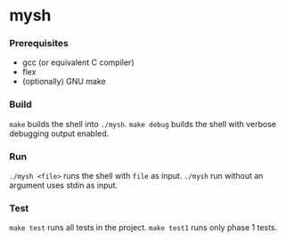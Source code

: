 # mysh
### Prerequisites
- gcc (or equivalent C compiler)
- flex
- (optionally) GNU make

### Build
`make` builds the shell into `./mysh`. `make debug` builds the shell with verbose debugging output enabled.

### Run
`./mysh <file>` runs the shell with `file` as input. `./mysh` run without an argument uses stdin as input.

### Test
`make test` runs all tests in the project. `make test1` runs only phase 1 tests.
